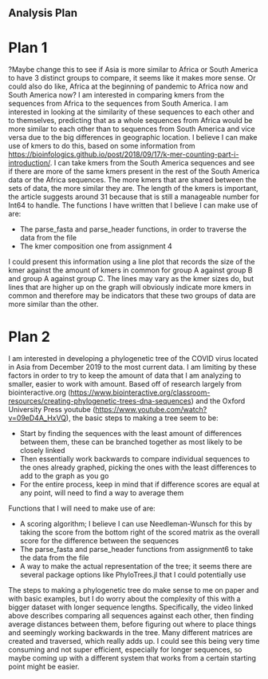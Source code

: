 ## Analysis Plan

# Plan 1
?Maybe change this to see if Asia is more similar to Africa or South America to have 3 distinct groups to compare, it seems like it makes more sense. Or could also do like, Africa at the beginning of pandemic to Africa now and South America now? I am interested in comparing kmers from the sequences from Africa to the sequences from South America. I am interested in looking at the similarity of these sequences to each other and to themselves, predicting that as a whole sequences from Africa would be more similar to each other than to sequences from South America and vice versa due to the big differences in geographic location. I believe I can make use of kmers to do this, based on some information from https://bioinfologics.github.io/post/2018/09/17/k-mer-counting-part-i-introduction/. I can take kmers from the South America sequences and see if there are more of the same kmers present in the rest of the South America data or the Africa sequences. The more kmers that are shared between the sets of data, the more similar they are. The length of the kmers is important, the article suggests around 31 because that is still a manageable number for Int64 to handle. The functions I have written that I believe I can make use of are:

- The parse_fasta and parse_header functions, in order to traverse the data from the file
- The kmer composition one from assignment 4

I could present this information using a line plot that records the size of the kmer against the amount of kmers in common for group A against group B and group A against group C. The lines may vary as the kmer sizes do, but lines that are higher up on the graph will obviously indicate more kmers in common and therefore may be indicators that these two groups of data are more similar than the other.

# Plan 2
I am interested in developing a phylogenetic tree of the COVID virus located in Asia from December 2019 to the most current data. I am limiting by these factors in order to try to keep the amount of data that I am analyzing to smaller, easier to work with amount. Based off of research largely from biointeractive.org (https://www.biointeractive.org/classroom-resources/creating-phylogenetic-trees-dna-sequences) and the Oxford University Press youtube (https://www.youtube.com/watch?v=09eD4A_HxVQ), the basic steps to making a tree seem to be:


- Start by finding the sequences with the least amount of differences between them, these can be branched together as most likely to be closely linked
- Then essentially work backwards to compare individual sequences to the ones already graphed, picking the ones with the least differences to add to the graph as you go
- For the entire process, keep in mind that if difference scores are equal at any point, will need to find a way to average them


 Functions that I will need to make use of are:
- A scoring algorithm; I believe I can use Needleman-Wunsch for this by taking the score from the bottom right of the scored matrix as the overall score for the difference between the sequences
- The parse_fasta and parse_header functions from assignment6 to take the data from the file
- A way to make the actual representation of the tree; it seems there are several package options like PhyloTrees.jl that I could potentially use

The steps to making a phylogenetic tree do make sense to me on paper and with basic examples, but I do worry about the complexity of this with a bigger dataset with longer sequence lengths. Specifically, the video linked above describes comparing all sequences against each other, then finding average distances between them, before figuring out where to place things and seemingly working backwards in the tree. Many different matrices are created and traversed, which really adds up. I could see this being very time consuming and not super efficient, especially for longer sequences, so maybe coming up with a different system that works from a certain starting point might be easier. 
